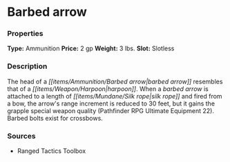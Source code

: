 ﻿---
Title: "Barbed arrow"
Type: "Ammunition"
Price: "2 gp"
Weight: "3 lbs."
Slot: "Slotless"
Description: |
  "The head of a barbed arrow resembles that of a harpoon. When a barbed arrow is attached to a length of silk rope and fired from a bow, the arrow's range increment is reduced to 30 feet, but it gains the grapple special weapon quality (_Pathfinder RPG Ultimate Equipment_ 22). Barbed bolts exist for crossbows."
Sources: "['Ranged Tactics Toolbox']"
---

# Barbed arrow

### Properties

**Type:** Ammunition **Price:** 2 gp **Weight:** 3 lbs. **Slot:** Slotless

### Description

The head of a _[[items/Ammunition/Barbed arrow|barbed arrow]]_ resembles that of a _[[items/Weapon/Harpoon|harpoon]]_. When a _barbed arrow_ is attached to a length of _[[items/Mundane/Silk rope|silk rope]]_ and fired from a bow, the arrow's range increment is reduced to 30 feet, but it gains the grapple special weapon quality (Pathfinder RPG Ultimate Equipment 22). Barbed bolts exist for crossbows.

### Sources

* Ranged Tactics Toolbox